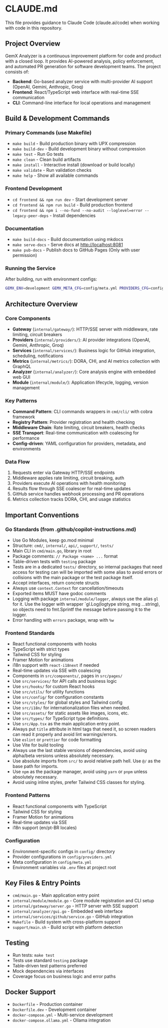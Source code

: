 # CLAUDE.md

This file provides guidance to Claude Code (claude.ai/code) when working with code in this repository.

## Project Overview

GemX Analyzer is a continuous improvement platform for code and product with a closed loop. It provides AI-powered analysis, policy enforcement, and automated PR generation for software development teams. The project consists of:

- **Backend**: Go-based analyzer service with multi-provider AI support (OpenAI, Gemini, Anthropic, Groq)
- **Frontend**: React/TypeScript web interface with real-time SSE communication
- **CLI**: Command-line interface for local operations and management

## Build & Development Commands

### Primary Commands (use Makefile)

- `make build` - Build production binary with UPX compression
- `make build-dev` - Build development binary without compression
- `make test` - Run Go tests
- `make clean` - Clean build artifacts
- `make install` - Interactive install (download or build locally)
- `make validate` - Run validation checks
- `make help` - Show all available commands

### Frontend Development

- `cd frontend && npm run dev` - Start development server
- `cd frontend && npm run build` - Build production frontend
- `cd frontend && npm i --no-fund --no-audit --loglevel=error --legacy-peer-deps` - Install dependencies

### Documentation

- `make build-docs` - Build documentation using mkdocs
- `make serve-docs` - Serve docs at <http://localhost:8081>
- `make pub-docs` - Publish docs to GitHub Pages (Only with user permission)

### Running the Service

After building, run with environment configs:

```bash
GEMX_ENV=development GEMX_META_CFG=config/meta.yml PROVIDERS_CFG=config/providers.yml ./dist/analyzer
```

## Architecture Overview

### Core Components

- **Gateway** (`internal/gateway/`): HTTP/SSE server with middleware, rate limiting, circuit breakers
- **Providers** (`internal/providers/`): AI provider integrations (OpenAI, Gemini, Anthropic, Groq)
- **Services** (`internal/services/`): Business logic for GitHub integration, scheduling, notifications
- **Metrics** (`internal/metrics/`): DORA, CHI, and AI metrics collection with GraphQL
- **Analyzer** (`internal/analyzer/`): Core analysis engine with embedded web GUI
- **Module** (`internal/module/`): Application lifecycle, logging, version management

### Key Patterns

- **Command Pattern**: CLI commands wrappers in `cmd/cli/` with cobra framework
- **Registry Pattern**: Provider registration and health checking
- **Middleware Chain**: Rate limiting, circuit breakers, health checks
- **SSE Transport**: Real-time communication with coalescing for performance
- **Config-driven**: YAML configuration for providers, metadata, and environments

### Data Flow

1. Requests enter via Gateway HTTP/SSE endpoints
2. Middleware applies rate limiting, circuit breaking, auth
3. Providers execute AI operations with health monitoring
4. Results flow through SSE coalescer for real-time updates
5. GitHub service handles webhook processing and PR operations
6. Metrics collection tracks DORA, CHI, and usage statistics

## Important Conventions

### Go Standards (from .github/copilot-instructions.md)

- Use Go Modules, keep go.mod minimal
- Structure: `cmd/`, `internal/`, `api/`, `support/`, `tests/`
- Main CLI in `cmd/main.go`, library in root
- Package comments: `// Package <name> ...` format
- Table-driven tests with `testing` package
- Tests are in a dedicated `tests/` directory, so internal packages that need access for testing can will be imported with some alias to avoid errors or collisions with the main package or the test package itself.
- Accept interfaces, return concrete structs
- Always use `context.Context` for cancellation/timeouts
- Exported items MUST have godoc comments
- Logging with package `internal/module/logger`, always use the alias `gl` for it. Use the logger with wrapper `gl.Log(logtype string, msg ...string), so objects need to fmt.Sprintf the message before passing it to the logger.
- Error handling with `errors` package, wrap with `%w`

### Frontend Standards

- React functional components with hooks
- TypeScript with strict types
- Tailwind CSS for styling
- Framer Motion for animations
- i18n support with `react-i18next` if needed
- Real-time updates via SSE with coalescing
- Components in `src/components/`, pages in `src/pages/`
- Use `src/services/` for API calls and business logic
- Use `src/hooks/` for custom React hooks
- Use `src/utils/` for utility functions
- Use `src/config/` for configuration constants
- Use `src/styles/` for global styles and Tailwind config
- Use `src/i18n/` for internationalization files when needed.
- Use `src/assets/` for static assets like images, icons, etc.
- Use `src/types/` for TypeScript type definitions.
- Use `src/App.tsx` as the main application entry point.
- Always put `title` attribute in html tags that need it, so screen readers can read it properly and avoid lint warnings/errors.
- Use `eslint` or `prettier` for code formatting
- Use Vite for build tooling
- Always use the last stable versions of dependencies, avoid using alpha/beta versions unless absolutely necessary.
- Use absolute imports from `src/` to avoid relative path hell. Use `@/` as the base path for imports.
- Use `npm` as the package manager, avoid using `yarn` or `pnpm` unless absolutely necessary.
- Avoid using inline styles, prefer Tailwind CSS classes for styling.

### Frontend Patterns

- React functional components with TypeScript
- Tailwind CSS for styling
- Framer Motion for animations
- Real-time updates via SSE
- i18n support (en/pt-BR locales)

### Configuration

- Environment-specific configs in `config/` directory
- Provider configurations in `config/providers.yml`
- Meta configuration in `config/meta.yml`
- Environment variables via `.env` files at project root

## Key Files & Entry Points

- `cmd/main.go` - Main application entry point
- `internal/module/module.go` - Core module registration and CLI setup
- `internal/gateway/server.go` - HTTP server with SSE support
- `internal/analyzer/gui.go` - Embedded web interface
- `internal/services/github/service.go` - GitHub integration
- `Makefile` - Build system with cross-platform support
- `support/main.sh` - Build script with platform detection

## Testing

- Run tests: `make test`
- Tests use standard `testing` package
- Table-driven test patterns preferred
- Mock dependencies via interfaces
- Coverage focus on business logic and error paths

## Docker Support

- `Dockerfile` - Production container
- `Dockerfile.dev` - Development container
- `docker-compose.yml` - Multi-service development
- `docker-compose.ollama.yml` - Ollama integration

